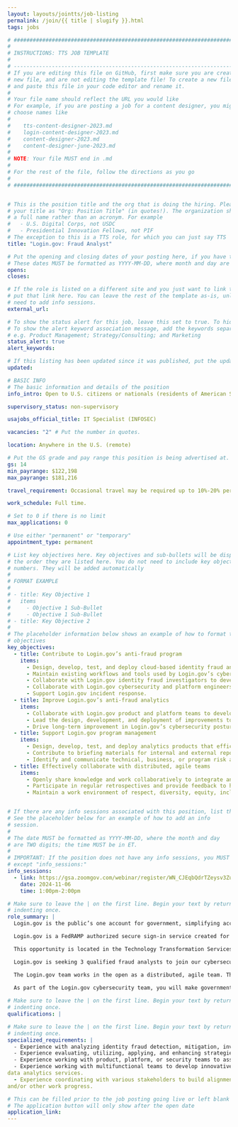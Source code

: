```yaml
---
layout: layouts/jointts/job-listing
permalink: /join/{{ title | slugify }}.html
tags: jobs

# ###############################################################################
#                                                                              #
# INSTRUCTIONS: TTS JOB TEMPLATE                                               #
#                                                                              #
# -----------------------------------------------------------------------------#
# If you are editing this file on GitHub, first make sure you are creating a   #
# new file, and are not editing the template file! To create a new file, copy  #
# and paste this file in your code editor and rename it.                       #
#                                                                              #
# Your file name should reflect the URL you would like                         #
# For example, if you are posting a job for a content designer, you might      #
# choose names like                                                            #
#                                                                              #
#    tts-content-designer-2023.md                                              #
#    login-content-designer-2023.md                                            #
#    content-designer-2023.md                                                  #
#    content-designer-june-2023.md                                             #
#                                                                              #
# NOTE: Your file MUST end in .md                                              #
#                                                                              #
# For the rest of the file, follow the directions as you go                    #
#                                                                              #
# ###############################################################################


# This is the position title and the org that is doing the hiring. Please format
# your title as "Org: Position Title" (in quotes!). The organization should be
# a full name rather than an acronym. For example
#   - U.S. Digital Corps, not USDC
#   - Presidential Innovation Fellows, not PIF
# The exception to this is a TTS role, for which you can just say TTS
title: "Login.gov: Fraud Analyst"

# Put the opening and closing dates of your posting here, if you have them
# These dates MUST be formatted as YYYY-MM-DD, where month and day are 2-digits
opens: 
closes: 

# If the role is listed on a different site and you just want to link to it,
# put that link here. You can leave the rest of the template as-is, unless you 
# need to add info sessions.
external_url:

# To show the status alert for this job, leave this set to true. To hide it, change to false
# To show the alert keyword association message, add the keywords separated by a semi-colon
# e.g. Product Management; Strategy/Consulting; and Marketing
status_alert: true
alert_keywords:

# If this listing has been updated since it was published, put the updated date below in YYYY-MM-DD format.
updated:

# BASIC INFO
# The basic information and details of the position
info_intro: Open to U.S. citizens or nationals (residents of American Samoa and Swains Island). Subject to background check.

supervisory_status: non-supervisory

usajobs_official_title: IT Specialist (INFOSEC)

vacancies: "2" # Put the number in quotes.

location: Anywhere in the U.S. (remote)

# Put the GS grade and pay range this position is being advertised at. For SES positions, set the value of gs to SES.
gs: 14
min_payrange: $122,198
max_payrange: $181,216

travel_requirement: Occasional travel may be required up to 10%-20% per year.

work_schedule: Full time.

# Set to 0 if there is no limit
max_applications: 0

# Use either "permanent" or "temporary"
appointment_type: permanent

# List key objectives here. Key objectives and sub-bullets will be displayed in
# the order they are listed here. You do not need to include key objective
# numbers. They will be added automatically
#
# FORMAT EXAMPLE
# 
# - title: Key Objective 1
#   items 
#     - Objective 1 Sub-Bullet
#     - Objective 1 Sub-Bullet
# - title: Key Objective 2
#
# The placeholder information below shows an example of how to format the key
# objectives
key_objectives:
  - title: Contribute to Login.gov’s anti-fraud program
    items:
      - Design, develop, test, and deploy cloud-based identity fraud analytics products and workflows that monitor, detect, mitigate, or prevent identity fraud. 
      - Maintain existing workflows and tools used by Login.gov’s cybersecurity team to monitor, detect, and investigate identity fraud.
      - Collaborate with Login.gov identity fraud investigators to develop analytics products that inform identity fraud investigations.
      - Collaborate with Login.gov cybersecurity and platform engineers to develop identity fraud monitoring and alerting solutions.
      - Support Login.gov incident response.
  - title: Improve Login.gov’s anti-fraud analytics
    items:
      - Collaborate with Login.gov product and platform teams to develop cloud-based analytics tooling that improves Login.gov’s anti-fraud posture while preserving user privacy.
      - Lead the design, development, and deployment of improvements to Login.gov’s fraud analytics workflow or tooling.
      - Drive long-term improvement in Login.gov’s cybersecurity posture by removing single points of failure, improving automation, reducing toil, or improving the fidelity of fraud analytics.
  - title: Support Login.gov program management
    items:
      - Design, develop, test, and deploy analytics products that efficiently report identity fraud KPIs and trends.
      - Contribute to briefing materials for internal and external reporting of Login.gov fraud KPIs and trends.
      - Identify and communicate technical, business, or program risk associated with Login.gov’s anti-fraud posture. 
  - title: Effectively collaborate with distributed, agile teams
    items:
      - Openly share knowledge and work collaboratively to integrate anti-identity fraud principles into product and engineering practices. 
      - Participate in regular retrospectives and provide feedback to help improve the way the team works.
      - Maintain a work environment of respect, diversity, equity, inclusion, accessibility, mutual support, flexibility, collaboration, continuous learning, and commitment to customer / partner needs. Ensure all perspectives are valued and included. Uphold TTS values of inclusion, integrity, and impact.


# If there are any info sessions associated with this position, list them here
# See the placeholder below for an example of how to add an info
# session. 
# 
# The date MUST be formatted as YYYY-MM-DD, where the month and day
# are TWO digits; the time MUST be in ET.
#
# IMPORTANT: If the position does not have any info sessions, you MUST delete everything
# except "info_sessions:"
info_sessions:
  - link: https://gsa.zoomgov.com/webinar/register/WN_CJEqbQdrTZeysv3Zu_8L6Q#/registration
    date: 2024-11-06
    time: 1:00pm-2:00pm

# Make sure to leave the | on the first line. Begin your text by returning to the next line and
# indenting once.
role_summary: |
  Login.gov is the public’s one account for government, simplifying access to government benefits and services for members of the public by enabling them to reuse one secure account across government agencies, and improving the security of government systems by enabling agencies to leverage a shared technology service to provide strong authentication and identity verification services to their customers. We focus on the complexities of digital identity authentication for the public, so agencies can focus on their mission.

  Login.gov is a FedRAMP authorized secure sign-in service created for the public to access participating government agency sites, products, and services. At its core, Login.gov is both an authentication and identity verification service and is now available to all levels of government: federal, state, and local. We're helping people access essential public services and benefits securely, privately, and seamlessly. 

  This opportunity is located in the Technology Transformation Services (TTS) Solutions Division’s Login.gov team. The Login.gov team is a remote organization and is composed of experts across product development, software engineering, cybersecurity, and platform engineering.

  Login.gov is seeking 3 qualified fraud analysts to join our cybersecurity team. A qualified candidate will be able to immediately contribute to Login.gov’s anti-fraud team by, leading the design, development, and deployment of identity-fraud related, cloud-based data analytics solutions. Leading cross functional teams to improve Login.gov’s anti-fraud standard operating procedures, fraud analytics tooling, and investigative processes.Supporting fraud investigations and Login.gov program management by developing analytics products that communicate identity fraud trends and risks to the Login.gov system. Supporting meetings with engineers and executives from prospective government agency customers to determine how Login.gov can adapt to meet their user identity needs.

  The Login.gov team works in the open as a distributed, agile team. The core product is open source, hosted in modern cloud infrastructure, and built for scale. With over ten million users we aim to be the preferred entrypoint for all government digital services. Login.gov is used to access benefits, apply for government jobs, and collect funds awarded through grant programs.

  As part of the Login.gov cybersecurity team, you will make government services more secure and accessible to the public.
  
# Make sure to leave the | on the first line. Begin your text by returning to the next line and
# indenting once.
qualifications: |

# Make sure to leave the | on the first line. Begin your text by returning to the next line and
# indenting once.
specialized_requirements: |
  - Experience with analyzing identity fraud detection, mitigation, investigation and redress practices and procedures.
  - Experience evaluating, utilizing, applying, and enhancing strategies for identity theft investigative and redress workflows.
  - Experience working with product, platform, or security teams to assess or mitigate identity fraud risk.
  - Experience working with multifunctional teams to develop innovative identity fraud related cybersecurity and cloud-based
data analytics services.
  - Experience coordinating with various stakeholders to build alignment procedures and to facilitate program, initiative, project,
and/or other work progress.

# This can be filled prior to the job posting going live or left blank #
# The application button will only show after the open date            #
application_link:
---
```

